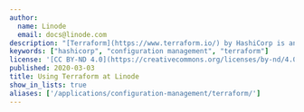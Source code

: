 ```yaml
---
author:
  name: Linode
  email: docs@linode.com
description: "[Terraform](https://www.terraform.io/) by HashiCorp is an orchestration tool that allows you to represent your Linode instances and other resources with declarative code inside configuration files, instead of manually creating those resources via the Linode Manager or API. This practice is referred to as Infrastructure as Code, and Terraform is a popular example of this methodology. "
keywords: ["hashicorp", "configuration management", "terraform"]
license: '[CC BY-ND 4.0](https://creativecommons.org/licenses/by-nd/4.0)'
published: 2020-03-03
title: Using Terraform at Linode
show_in_lists: true
aliases: ['/applications/configuration-management/terraform/']
---
```


